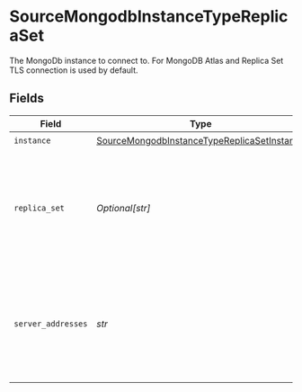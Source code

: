 # SourceMongodbInstanceTypeReplicaSet

The MongoDb instance to connect to. For MongoDB Atlas and Replica Set TLS connection is used by default.


## Fields

| Field                                                                                                             | Type                                                                                                              | Required                                                                                                          | Description                                                                                                       | Example                                                                                                           |
| ----------------------------------------------------------------------------------------------------------------- | ----------------------------------------------------------------------------------------------------------------- | ----------------------------------------------------------------------------------------------------------------- | ----------------------------------------------------------------------------------------------------------------- | ----------------------------------------------------------------------------------------------------------------- |
| `instance`                                                                                                        | [SourceMongodbInstanceTypeReplicaSetInstance](../../models/shared/sourcemongodbinstancetypereplicasetinstance.md) | :heavy_check_mark:                                                                                                | N/A                                                                                                               |                                                                                                                   |
| `replica_set`                                                                                                     | *Optional[str]*                                                                                                   | :heavy_minus_sign:                                                                                                | A replica set in MongoDB is a group of mongod processes that maintain the same data set.                          |                                                                                                                   |
| `server_addresses`                                                                                                | *str*                                                                                                             | :heavy_check_mark:                                                                                                | The members of a replica set. Please specify `host`:`port` of each member separated by comma.                     | host1:27017,host2:27017,host3:27017                                                                               |